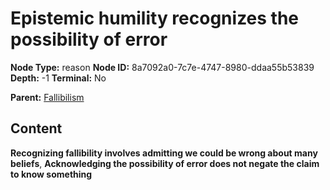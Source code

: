 # Epistemic humility recognizes the possibility of error

**Node Type:** reason
**Node ID:** 8a7092a0-7c7e-4747-8980-ddaa55b53839
**Depth:** -1
**Terminal:** No

**Parent:** [Fallibilism](fallibilism.md)

## Content

**Recognizing fallibility involves admitting we could be wrong about many beliefs**, **Acknowledging the possibility of error does not negate the claim to know something**
